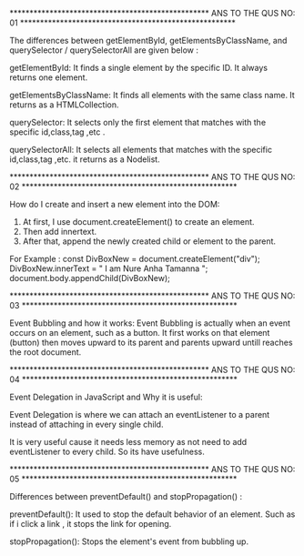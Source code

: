 ************************************************** ANS TO THE QUS NO: 01 ******************************************************

The differences between getElementById, getElementsByClassName, and querySelector / querySelectorAll are given below :

getElementById: It finds a single element by the specific ID. It always returns one element.

getElementsByClassName: It finds all elements with the same class name. It returns as a HTMLCollection.

querySelector: It selects only the first element that matches with the specific id,class,tag ,etc .

querySelectorAll: It selects all elements that matches with the specific id,class,tag ,etc. it returns as a Nodelist.




************************************************** ANS TO THE QUS NO: 02 ******************************************************

How do I create and insert a new element into the DOM: 
1. At first, I use document.createElement() to create an element.
2. Then add innertext.
3. After that, append the newly created child or element to the parent.

For Example : const DivBoxNew = document.createElement("div");
              DivBoxNew.innerText = " I am Nure Anha Tamanna ";
              document.body.appendChild(DivBoxNew);





************************************************** ANS TO THE QUS NO: 03 ******************************************************

Event Bubbling and how it works: Event Bubbling is actually when an event occurs on an element, such as a button. It first works on
that element (button) then moves upward to its parent and parents upward untill reaches the root document.






************************************************** ANS TO THE QUS NO: 04 ******************************************************

Event Delegation in JavaScript and Why it is useful: 

Event Delegation is where we can attach an eventListener to a parent instead of attaching in every single child.

It is very useful cause it needs less memory as not need to add eventListener to every child. So its have usefulness.




************************************************** ANS TO THE QUS NO: 05 ******************************************************

Differences between preventDefault() and stopPropagation() :

preventDefault(): It used to stop the default behavior of an element. Such as if i click a link , it stops the link for 
opening. 

stopPropagation(): Stops the element's event from bubbling up. 
              

